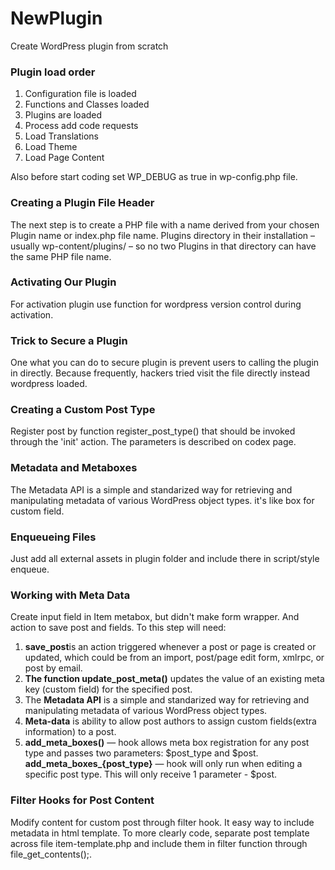 <h1>NewPlugin</h1>
<p>Create WordPress plugin from scratch</p>
<h3>Plugin load order</h3>
<ol>
    <li>Configuration file is loaded</li>
    <li>Functions and Classes loaded</li>
    <li>Plugins are loaded</li>
    <li>Process add code requests</li>
    <li>Load Translations</li>
    <li>Load Theme</li>
    <li>Load Page Content</li>
</ol>
<p>Also before start coding set WP_DEBUG as true in wp-config.php file.</p>
<h3>Creating a Plugin File Header</h3>
<p>The next step is to create a PHP file with a name derived from your chosen Plugin name or index.php file name. Plugins directory in their installation – usually wp-content/plugins/ – so no two Plugins in that directory can have the same PHP file name.</p>
<h3>Activating Our Plugin</h3>
<p>For activation plugin use function for wordpress version control during activation.</p>
<h3>Trick to Secure a Plugin</h3>
<p>One what you can do to secure plugin is prevent users to calling the plugin in directly. Because frequently, hackers tried visit the file directly instead wordpress loaded.</p>
<h3>Creating a Custom Post Type</h3>
<p>Register post by function register_post_type() that should be invoked through the 'init' action. The parameters is described on codex page.</p> 
<h3>Metadata and Metaboxes</h3>
<p>The Metadata API is a simple and standarized way for retrieving and manipulating metadata of various WordPress object types. it's like box for custom field.</p>
<h3>Enqueueing Files</h3>
<p>Just add all external assets in plugin folder and include there in script/style enqueue.</p>
<h3>Working with Meta Data</h3>
<p>Create input field in Item metabox, but didn't make form wrapper. And action to save post and fields. To this step will need:</p>
<ol>
    <li><b>save_post</b>is an action triggered whenever a post or page is created or updated, which could be from an import, post/page edit form, xmlrpc, or post by email. </li>
    <li><b>The function update_post_meta()</b> updates the value of an existing meta key (custom field) for the specified post.</li>
    <li>The <b>Metadata API</b> is a simple and standarized way for retrieving and manipulating metadata of various WordPress object types.</li>
    <li><b>Meta-data</b> is ability to allow post authors to assign custom fields(extra information) to a post.</li>
    <li><b>add_meta_boxes()</b> — hook allows meta box registration for any post type and passes two parameters: $post_type and $post. <b>add_meta_boxes_{post_type}</b> — hook will only run when editing a specific post type. This will only receive 1 parameter - $post.</li>
</ol>
<h3>Filter Hooks for Post Content</h3>
<p>Modify content for custom post through filter hook. It easy way to include metadata in html template. To more clearly code, separate post template across file item-template.php and include them in filter function through file_get_contents();.</p>